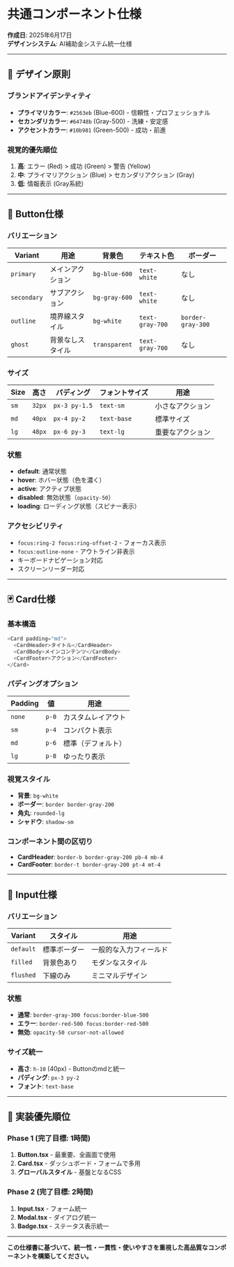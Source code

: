 # 共通コンポーネント仕様

**作成日**: 2025年6月17日  
**デザインシステム**: AI補助金システム統一仕様

---

## 🎨 デザイン原則

### ブランドアイデンティティ
- **プライマリカラー**: `#2563eb` (Blue-600) - 信頼性・プロフェッショナル
- **セカンダリカラー**: `#64748b` (Gray-500) - 洗練・安定感
- **アクセントカラー**: `#10b981` (Green-500) - 成功・前進

### 視覚的優先順位
1. **高**: エラー (Red) > 成功 (Green) > 警告 (Yellow)
2. **中**: プライマリアクション (Blue) > セカンダリアクション (Gray)
3. **低**: 情報表示 (Gray系統)

---

## 🔘 Button仕様

### バリエーション
| Variant | 用途 | 背景色 | テキスト色 | ボーダー |
|---------|------|--------|------------|----------|
| `primary` | メインアクション | `bg-blue-600` | `text-white` | なし |
| `secondary` | サブアクション | `bg-gray-600` | `text-white` | なし |
| `outline` | 境界線スタイル | `bg-white` | `text-gray-700` | `border-gray-300` |
| `ghost` | 背景なしスタイル | `transparent` | `text-gray-700` | なし |

### サイズ
| Size | 高さ | パディング | フォントサイズ | 用途 |
|------|------|------------|---------------|------|
| `sm` | `32px` | `px-3 py-1.5` | `text-sm` | 小さなアクション |
| `md` | `40px` | `px-4 py-2` | `text-base` | 標準サイズ |
| `lg` | `48px` | `px-6 py-3` | `text-lg` | 重要なアクション |

### 状態
- **default**: 通常状態
- **hover**: ホバー状態（色を濃く）
- **active**: アクティブ状態
- **disabled**: 無効状態（`opacity-50`）
- **loading**: ローディング状態（スピナー表示）

### アクセシビリティ
- `focus:ring-2 focus:ring-offset-2` - フォーカス表示
- `focus:outline-none` - アウトライン非表示
- キーボードナビゲーション対応
- スクリーンリーダー対応

---

## 🃏 Card仕様

### 基本構造
```typescript
<Card padding="md">
  <CardHeader>タイトル</CardHeader>
  <CardBody>メインコンテンツ</CardBody>
  <CardFooter>アクション</CardFooter>
</Card>
```

### パディングオプション
| Padding | 値 | 用途 |
|---------|---|------|
| `none` | `p-0` | カスタムレイアウト |
| `sm` | `p-4` | コンパクト表示 |
| `md` | `p-6` | 標準（デフォルト） |
| `lg` | `p-8` | ゆったり表示 |

### 視覚スタイル
- **背景**: `bg-white`
- **ボーダー**: `border border-gray-200`
- **角丸**: `rounded-lg`
- **シャドウ**: `shadow-sm`

### コンポーネント間の区切り
- **CardHeader**: `border-b border-gray-200 pb-4 mb-4`
- **CardFooter**: `border-t border-gray-200 pt-4 mt-4`

---

## 📝 Input仕様

### バリエーション
| Variant | スタイル | 用途 |
|---------|----------|------|
| `default` | 標準ボーダー | 一般的な入力フィールド |
| `filled` | 背景色あり | モダンなスタイル |
| `flushed` | 下線のみ | ミニマルデザイン |

### 状態
- **通常**: `border-gray-300 focus:border-blue-500`
- **エラー**: `border-red-500 focus:border-red-500`
- **無効**: `opacity-50 cursor-not-allowed`

### サイズ統一
- **高さ**: `h-10` (40px) - Buttonのmdと統一
- **パディング**: `px-3 py-2`
- **フォント**: `text-base`

---

## 🚀 実装優先順位

### Phase 1 (完了目標: 1時間)
1. **Button.tsx** - 最重要、全画面で使用
2. **Card.tsx** - ダッシュボード・フォームで多用
3. **グローバルスタイル** - 基盤となるCSS

### Phase 2 (完了目標: 2時間)
1. **Input.tsx** - フォーム統一
2. **Modal.tsx** - ダイアログ統一
3. **Badge.tsx** - ステータス表示統一

---

**この仕様書に基づいて、統一性・一貫性・使いやすさを重視した高品質なコンポーネントを構築してください。**